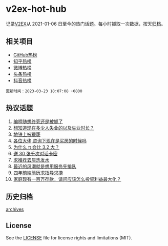 # v2ex-hot-hub

 记录[V2EX](https://www.v2ex.com/)从 2021-01-06 日至今的热门话题。每小时抓取一次数据，按天[归档](archives)。
 
 ## 相关项目

- [GitHub热榜](https://github.com/snaildev/github-hot-hub)
- [知乎热榜](https://github.com/snaildev/zhihu-hot-hub)
- [微博热榜](https://github.com/snaildev/weibo-hot-hub)
- [头条热榜](https://github.com/snaildev/toutiao-hot-hub)
- [抖音热榜](https://github.com/snaildev/douyin-hot-hub)


 `更新时间：2023-03-23 18:07:08 +0800`

## 热议话题

1. [编程随想终究还是被抓了](https://www.v2ex.com/t/926477)
1. [想知道现在多少人失业的以及失业时长？](https://www.v2ex.com/t/926412)
1. [地铁上被猥亵](https://www.v2ex.com/t/926377)
1. [各位大佬,咨询下现在是买房的时候吗](https://www.v2ex.com/t/926397)
1. [为什么 π 会比 3.2 大？](https://www.v2ex.com/t/926432)
1. [送 30 张千次对话卡密](https://www.v2ex.com/t/926423)
1. [求推荐去屑洗发水](https://www.v2ex.com/t/926425)
1. [最近的风潮就是想用服务先排队](https://www.v2ex.com/t/926430)
1. [四年前端简历求指导求捞](https://www.v2ex.com/t/926406)
1. [家庭现有一百万存款，请问应该怎么投资利益最大化？](https://www.v2ex.com/t/926512)

## 历史归档

[archives](archives)

## License

See the [LICENSE](LICENSE) file for license rights and limitations (MIT).
